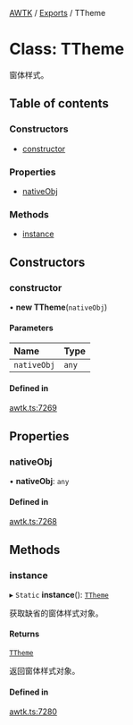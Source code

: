 [AWTK](../README.md) / [Exports](../modules.md) / TTheme

# Class: TTheme

窗体样式。

## Table of contents

### Constructors

- [constructor](TTheme.md#constructor)

### Properties

- [nativeObj](TTheme.md#nativeobj)

### Methods

- [instance](TTheme.md#instance)

## Constructors

### constructor

• **new TTheme**(`nativeObj`)

#### Parameters

| Name | Type |
| :------ | :------ |
| `nativeObj` | `any` |

#### Defined in

[awtk.ts:7269](https://github.com/zlgopen/awtk-binding/blob/25012c6/tools/code_gen/js/output/awtk.ts#L7269)

## Properties

### nativeObj

• **nativeObj**: `any`

#### Defined in

[awtk.ts:7268](https://github.com/zlgopen/awtk-binding/blob/25012c6/tools/code_gen/js/output/awtk.ts#L7268)

## Methods

### instance

▸ `Static` **instance**(): [`TTheme`](TTheme.md)

获取缺省的窗体样式对象。

#### Returns

[`TTheme`](TTheme.md)

返回窗体样式对象。

#### Defined in

[awtk.ts:7280](https://github.com/zlgopen/awtk-binding/blob/25012c6/tools/code_gen/js/output/awtk.ts#L7280)

